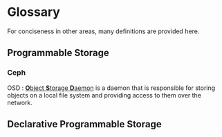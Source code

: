 # Glossary
For conciseness in other areas, many definitions are provided here.

## Programmable Storage

### Ceph
OSD
    :   [**O**bject **S**torage **D**aemon][osd-doc] is a daemon that is
responsible for storing objects on a local file system and providing access to
them over the network.

## Declarative Programmable Storage

[osd-doc]: http://docs.ceph.com/docs/mimic/man/8/ceph-osd/

